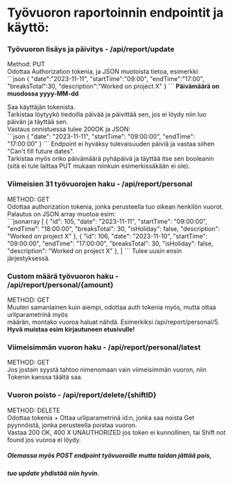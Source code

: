 # Työvuoron raportoinnin endpointit ja käyttö:  
  
### Työvuoron lisäys ja päivitys - /api/report/update  
  
Method: PUT  
Odottaa Authorization tokenia, ja JSON muotoista tietoa, esimerkki:  
´´´json
{
    "date":"2023-11-11",
    "startTime":"09:00",
    "endTime":"17:00",
    "breaksTotal":30,
    "description":"Worked on project X"
}
´´´
**Päivämäärä on muodossa yyyy-MM-dd**  
  
Saa käyttäjän tokenista.  
Tarkistaa löytyykö tiedoilla päivää ja päivittää sen, jos ei löydy niin luo päivän ja täyttää sen.  
Vastaus onnistuessa tulee 200OK ja JSON:  
´´´json
{
  "date": "2023-11-11",
  "startTime": "09:00:00",
  "endTime": "17:00:00"
}
´´´
Endpoint ei hyväksy tulevaisuuden päiviä ja vastaa siihen "Can't fill future dates".  
Tarkistaa myös onko päivämäärä pyhäpäivä ja täyttää itse sen booleanin (sitä ei tule laittaa PUT mukaan  niinkuin esimerkissäkään ei ole). 

### Viimeisien 31 työvuorojen haku - /api/report/personal  
METHOD: GET  
Odottaa authorization tokenia, jonka perusteella tuo oikean henkilön vuorot.  
Palautus on JSON array muotoa esim:  
´´´jsonarray
[
  {
    "id": 105,
    "date": "2023-11-11",
    "startTime": "09:00:00",
    "endTime": "18:00:00",
    "breaksTotal": 30,
    "isHoliday": false,
    "description": "Worked on project X"
  },
  {
     "id": 106,
    "date": "2023-11-10",
    "startTime": "09:00:00",
    "endTime": "17:00:00",
    "breaksTotal": 30,
    "isHoliday": false,
    "description": "Worked on project X"
  },
]
´´´
Tulee uusin ensin järjestyksessä.  

### Custom määrä työvuoron haku - /api/report/personal/{amount}  
METHOD: GET  
Muuten samanlainen kuin aiempi, odottaa auth tokenia myös, mutta ottaa urliparametrinä myös  
määrän, montako vuoroa haluat nähdä.  Esimerkiksi /api/report/personal/5.  
**Hyvä muistaa esim kirjautuneen etusivulle!**  
  
### Viimeisimmän vuoron haku - /api/report/personal/latest  
METHOD: GET  
Jos jostain syystä tahtoo nimenomaan vain viimeisimmän vuoron, niin Tokenin kanssa täältä saa.  

  
### Vuoron poisto - /api/report/delete/{shiftID}  
METHOD: DELETE  
Odottaa tokenia + Ottaa urliparametrinä id:n, jonka saa noista Get pyynnöistä, jonka perusteella poistaa vuoron.  
Vastaa 200 OK, 400 X UNAUTHORIZED jos token ei kunnollinen, tai Shift not found jos vuoroa ei löydy.  

  


##### Olemassa myös POST endpoint työvuoroille mutta taidan jättää pois,  
##### tuo update yhdistää niin hyvin.  